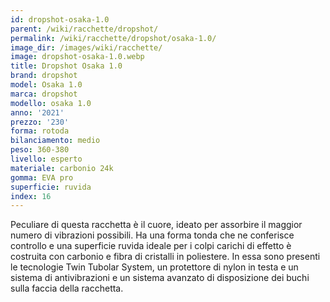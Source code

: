 ```yaml
---
id: dropshot-osaka-1.0
parent: /wiki/racchette/dropshot/
permalink: /wiki/racchette/dropshot/osaka-1.0/
image_dir: /images/wiki/racchette/
image: dropshot-osaka-1.0.webp
title: Dropshot Osaka 1.0
brand: dropshot
model: Osaka 1.0
marca: dropshot
modello: osaka 1.0
anno: '2021'
prezzo: '230'
forma: rotoda
bilanciamento: medio
peso: 360-380
livello: esperto
materiale: carbonio 24k
gomma: EVA pro
superficie: ruvida
index: 16
---
```

Peculiare di questa racchetta è il cuore, ideato per assorbire il maggior numero di vibrazioni possibili. Ha una forma tonda che ne conferisce controllo e una superficie ruvida ideale per i colpi carichi di effetto è costruita con carbonio e fibra di cristalli in poliestere. In essa sono presenti le tecnologie Twin Tubolar System, un protettore di nylon in testa e un sistema di antivibrazioni e un sistema avanzato di disposizione dei buchi sulla faccia della racchetta.